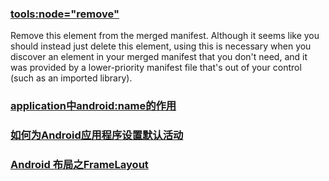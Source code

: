 ### [tools:node="remove"](https://developer.android.com/studio/build/manage-manifests)
Remove this element from the merged manifest. Although it seems like you should instead just delete this element, using this is necessary when you discover an element in your merged manifest that you don't need, and it was provided by a lower-priority manifest file that's out of your control (such as an imported library).


### [application中android:name的作用](https://blog.csdn.net/GYongJia/article/details/90412447#:~:text=%E5%8F%AF%E4%BB%A5%E7%9C%8B%E5%88%B0%EF%BC%8C%20android%3Aname,%E7%BB%99%E6%89%80%E6%9C%89Activity%20%E6%9D%A5%E8%AE%BF%E9%97%AE%E3%80%82)

### [如何为Android应用程序设置默认活动](https://blog.csdn.net/cyan20115/article/details/106552517)

### [Android 布局之FrameLayout](https://www.jianshu.com/p/d0b49d00dc7f)



